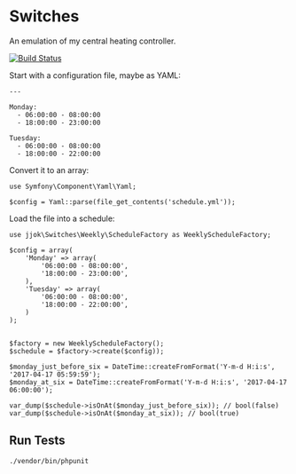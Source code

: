 Switches
=========

An emulation of my central heating controller.

[![Build Status](https://travis-ci.org/jjok/Switches.svg?branch=master)](https://travis-ci.org/jjok/Switches)


Start with a configuration file, maybe as YAML:

    ---

    Monday:
      - 06:00:00 - 08:00:00
      - 18:00:00 - 23:00:00

    Tuesday:
      - 06:00:00 - 08:00:00
      - 18:00:00 - 22:00:00


Convert it to an array:

```
use Symfony\Component\Yaml\Yaml;

$config = Yaml::parse(file_get_contents('schedule.yml'));
```


Load the file into a schedule:

```
use jjok\Switches\Weekly\ScheduleFactory as WeeklyScheduleFactory;

$config = array(
    'Monday' => array(
        '06:00:00 - 08:00:00',
        '18:00:00 - 23:00:00',
    ),
    'Tuesday' => array(
        '06:00:00 - 08:00:00',
        '18:00:00 - 22:00:00',
    )
);


$factory = new WeeklyScheduleFactory();
$schedule = $factory->create($config));

$monday_just_before_six = DateTime::createFromFormat('Y-m-d H:i:s', '2017-04-17 05:59:59');
$monday_at_six = DateTime::createFromFormat('Y-m-d H:i:s', '2017-04-17 06:00:00');

var_dump($schedule->isOnAt($monday_just_before_six)); // bool(false)
var_dump($schedule->isOnAt($monday_at_six)); // bool(true)
```

Run Tests
---------

    ./vendor/bin/phpunit
